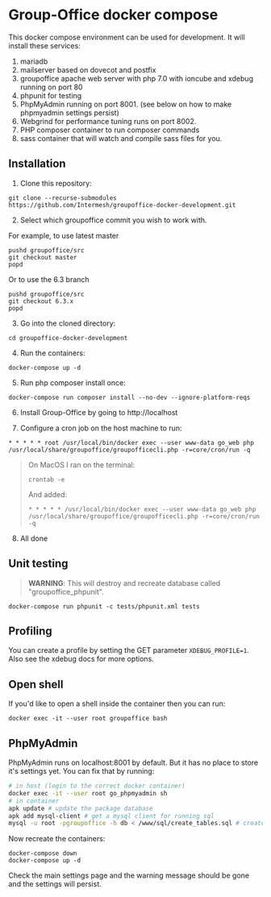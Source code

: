 Group-Office docker compose
===========================

This docker compose environment can be used for development. It will install these services:

1. mariadb
2. mailserver based on dovecot and postfix
3. groupoffice apache web server with php 7.0 with ioncube and xdebug running on port 80
4. phpunit for testing
5. PhpMyAdmin running on port 8001. (see below on how to make phpmyadmin settings persist)
6. Webgrind for performance tuning runs on port 8002. 
7. PHP composer container to run composer commands
8. sass container that will watch and compile sass files for you.

Installation
------------

1. Clone this repository:

 ```
 git clone --recurse-submodules https://github.com/Intermesh/groupoffice-docker-development.git
 ```

2. Select which groupoffice commit you wish to work with.

 For example, to use latest master

 ```
 pushd groupoffice/src
 git checkout master
 popd
 ```

 Or to use the 6.3 branch

 ```
 pushd groupoffice/src
 git checkout 6.3.x
 popd
 ```

3. Go into the cloned directory:

 ```
 cd groupoffice-docker-development
 ```

4. Run the containers:

 ```
 docker-compose up -d
 ```

5. Run php composer install once:

 ```
 docker-compose run composer install --no-dev --ignore-platform-reqs
 ```

6. Install Group-Office by going to http://localhost

7. Configure a cron job on the host machine to run:

 ```
 * * * * * root /usr/local/bin/docker exec --user www-data go_web php /usr/local/share/groupoffice/groupofficecli.php -r=core/cron/run -q
 ```

 > On MacOS I ran on the terminal:
 > ```
 > crontab -e
 > ```
 >
 > And added:
 > ```
 > * * * * * /usr/local/bin/docker exec --user www-data go_web php /usr/local/share/groupoffice/groupofficecli.php -r=core/cron/run -q
 > ```

8. All done

Unit testing
------------

> **WARNING**: This will destroy and recreate database called "groupoffice_phpunit".

```
docker-compose run phpunit -c tests/phpunit.xml tests
```

Profiling
---------
You can create a profile by setting the GET parameter `XDEBUG_PROFILE=1`.
Also see the xdebug docs for more options.

Open shell
----------
If you'd like to open a shell inside the container then you can run:

```
docker exec -it --user root groupoffice bash
```


PhpMyAdmin
----------

PhpMyAdmin runs on localhost:8001 by default. But it has no place to store it's
settings yet. You can fix that by running:

```sh
# in host (login to the correct docker container)
docker exec -it --user root go_phpmyadmin sh
# in container
apk update # update the package database
apk add mysql-client # get a mysql client for running sql
mysql -u root -pgroupoffice -h db < /www/sql/create_tables.sql # create the database
```

Now recreate the containers:

```
docker-compose down
docker-compose up -d
```

Check the main settings page and the warning message should be gone and the
settings will persist.
